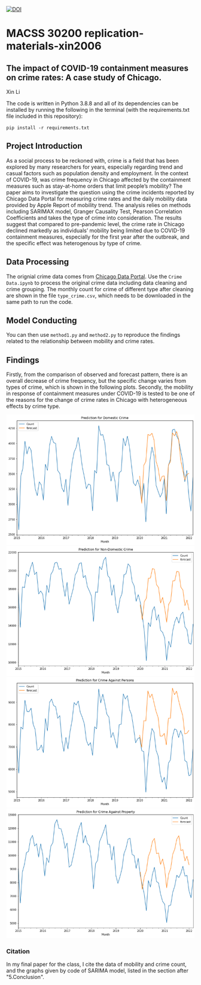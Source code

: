 [![DOI](https://zenodo.org/badge/480984639.svg)](https://zenodo.org/badge/latestdoi/480984639)

# MACSS 30200 replication-materials-xin2006

## The impact of COVID-19 containment measures on crime rates: A case study of Chicago.   

Xin Li   

The code is written in Python 3.8.8 and all of its dependencies can be installed by running the following in the terminal (with the requirements.txt file included in this repository):

```
pip install -r requirements.txt
```

## Project Introduction
As a social process to be reckoned with, crime is a field that has been explored by many researchers for years, especially regarding trend and casual factors such as population density and employment. In the context of COVID-19, was crime frequency in Chicago affected by the containment measures such as stay-at-home orders that limit people’s mobility? The paper aims to investigate the question using the crime incidents reported by Chicago Data Portal for measuring crime rates and the daily mobility data provided by Apple Report of mobility trend. The analysis relies on methods including SARIMAX model, Granger Causality Test, Pearson Correlation Coefficients and takes the type of crime into consideration. The results suggest that compared to pre-pandemic level, the crime rate in Chicago declined markedly as individuals’ mobility being limited due to COVID-19 containment measures, especially for the first year after the outbreak, and the specific effect was heterogenous by type of crime.     

## Data Processing

The orignial crime data comes from [Chicago Data Portal](https://data.cityofchicago.org/Public-Safety/Crimes-2001-to-present-Dashboard/5cd6-ry5g). 
Use the ```Crime Data.ipynb``` to process the original crime data including data cleaning and crime grouping. The monthly count for crime of different type after cleaning are shown in the file ```type_crime.csv```, which needs to be downloaded in the same path to run the code.  

## Model Conducting

You can then use ```method1.py``` and ```method2.py``` to reproduce the findings related to the relationship between mobility and crime rates. 


## Findings
Firstly, from the comparison of observed and forecast pattern, there is an overall decrease of crime frequency, but the specific change varies from types of crime, which is shown in the following plots. Secondly, the mobility in response of containment measures under COVID-19 is tested to be one of the reasons for the change of crime rates in Chicago with heterogeneous effects by crime type. 


<img src="./Plot/Domestic Crime.png">
<img src="./Plot/Non-domestic Crime.png">
<img src="./Plot/Crime against Persons.png">
<img src="./Plot/Crime against property.png">


### Citation
In my final paper for the class, I cite the data of mobility and crime count, and the graphs given by code of SARIMA model, listed in the section after "5.Conclusion".
